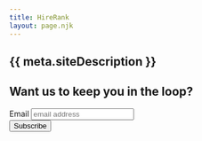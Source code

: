 ```yaml
---
title: HireRank
layout: page.njk
---
```


## {{ meta.siteDescription }}

<!-- Begin Mailchimp Signup Form -->

<div id="mc_embed_signup">
<h2>Want us to keep you in the loop?</h2>
<form action="https://report.us20.list-manage.com/subscribe/post?u=455d34947bfdd62f54496d27f&id=105eaf57e4&f_id=008426e7f0" method="post" id="mc-embedded-subscribe-form" name="mc-embedded-subscribe-form" class="validate" target="_blank" novalidate>
    <div id="mc_embed_signup_scroll">
	<label for="mce-EMAIL">Email</label>
	<input type="email" value="" name="EMAIL" class="email" id="mce-EMAIL" placeholder="email address" required>
    <!-- real people should not fill this in and expect good things - do not remove this or risk form bot signups-->
    <div style="position: absolute; left: -5000px;" aria-hidden="true"><input type="text" name="b_455d34947bfdd62f54496d27f_105eaf57e4" tabindex="-1" value=""/></div>
        <div class="optionalParent">
            <div class="clear foot">
                <input type="submit" value="Subscribe" name="subscribe" id="mc-embedded-subscribe" class="button" />
                <!--<p class="brandingLogo"><a href="http://eepurl.com/hS8x21" title="Mailchimp - email marketing made easy and fun"><img src="https://eep.io/mc-cdn-images/template_images/branding_logo_text_dark_dtp.svg"></a></p>-->
            </div>
        </div>
    </div>
</form>
</div>

<!--End mc_embed_signup-->


